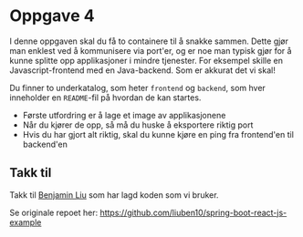 Oppgave 4
=========

I denne oppgaven skal du få to containere til å snakke sammen. Dette gjør man enklest ved å kommunisere via port'er, og er noe man typisk gjør for å kunne splitte opp applikasjoner i mindre tjenester. For eksempel skille en Javascript-frontend med en Java-backend. Som er akkurat det vi skal!

Du finner to underkatalog, som heter `frontend` og `backend`, som hver inneholder en `README`-fil på hvordan de kan startes.

* Første utfordring er å lage et image av applikasjonene
* Når du kjører de opp, så må du huske å eksportere riktig port
* Hvis du har gjort alt riktig, skal du kunne kjøre en ping fra frontend'en til backend'en


## Takk til

Takk til [Benjamin Liu](https://github.com/liuben10) som har lagd koden som vi bruker.

Se originale repoet her: https://github.com/liuben10/spring-boot-react-js-example
